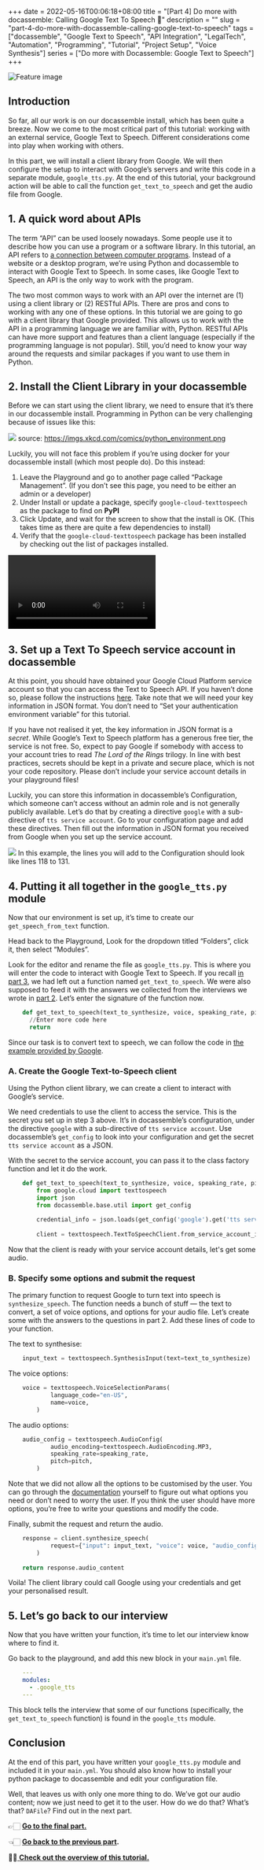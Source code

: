 +++ 
date = 2022-05-16T00:06:18+08:00
title = "[Part 4] Do more with docassemble: Calling Google Text To Speech 🎺"
description = ""
slug = "part-4-do-more-with-docassemble-calling-google-text-to-speech"
tags = ["docassemble", "Google Text to Speech", "API Integration", "LegalTech", "Automation", "Programming", "Tutorial", "Project Setup", "Voice Synthesis"]
series = ["Do more with Docassemble: Google Text to Speech"]
+++

![Feature image](https://raw.githubusercontent.com/houfu/lovelawrobots-content/master/2022/05/docassemble-googleTTS_pt4-1.png)

## Introduction

So far, all our work is on our docassemble install, which has been quite a breeze. Now we come to the most critical part of this tutorial: working with an external service, Google Text to Speech. Different considerations come into play when working with others.

In this part, we will install a client library from Google. We will then configure the setup to interact with Google’s servers and write this code in a separate module, `google_tts.py`. At the end of this tutorial, your background action will be able to call the function `get_text_to_speech` and get the audio file from Google. 

## 1\. A quick word about APIs

The term “API” can be used loosely nowadays. Some people use it to describe how you can use a program or a software library. In this tutorial, an API refers to [a connection between computer programs](https://en.wikipedia.org/wiki/API). Instead of a website or a desktop program, we’re using Python and docassemble to interact with Google Text to Speech. In some cases, like Google Text to Speech, an API is the only way to work with the program.

The two most common ways to work with an API over the internet are (1) using a client library or (2) RESTful APIs. There are pros and cons to working with any one of these options. In this tutorial we are going to go with a client library that Google provided. This allows us to work with the API in a programming language we are familiar with, Python. RESTful APIs can have more support and features than a client language (especially if the programming language is not popular). Still, you’d need to know your way around the requests and similar packages if you want to use them in Python.

## 2\. Install the Client Library in your docassemble

Before we can start using the client library, we need to ensure that it’s there in our docassemble install. Programming in Python can be very challenging because of issues like this:

![](https://imgs.xkcd.com/comics/python_environment.png)
source: https://imgs.xkcd.com/comics/python_environment.png

Luckily, you will not face this problem if you’re using docker for your docassemble install (which most people do). Do this instead:

  1. Leave the Playground and go to another page called “Package Management”. (If you don’t see this page, you need to be either an admin or a developer)
  2. Under Install or update a package, specify `google-cloud-texttospeech` as the package to find on **PyPI**
  3. Click Update, and wait for the screen to show that the install is OK. (This takes time as there are quite a few dependencies to install)
  4. Verify that the `google-cloud-texttospeech` package has been installed by checking out the list of packages installed.

<video controls>
<source src="https://res.cloudinary.com/lovelawrobots/video/upload/f_auto:video,q_auto/v1/blog-videos/lije9wjf4tkd13jqkx4h" type="video/mp4">
Your browser does not support the video tag.
</video>

## 3\. Set up a Text To Speech service account in docassemble

At this point, you should have obtained your Google Cloud Platform service account so that you can access the Text to Speech API. If you haven’t done so, please follow the instructions [here](https://cloud.google.com/text-to-speech/docs/before-you-begin). Take note that we will need your key information in JSON format. You don’t need to “Set your authentication environment variable” for this tutorial.

If you have not realised it yet, the key information in JSON format is a _secret_. While Google’s Text to Speech platform has a generous free tier, the service is not free. So, expect to pay Google if somebody with access to your account tries to read _The Lord of the Rings_ trilogy. In line with best practices, secrets should be kept in a private and secure place, which is not your code repository. Please don’t include your service account details in your playground files!

Luckily, you can store this information in docassemble’s Configuration, which someone can’t access without an admin role and is not generally publicly available. Let’s do that by creating a directive `google` with a sub-directive of `tts service account`. Go to your configuration page and add these directives. Then fill out the information in JSON format you received from Google when you set up the service account.

![](https://raw.githubusercontent.com/houfu/lovelawrobots-content/master/2022/05/Screenshot-from-2022-05-14-21-44-28-1.png)
In this example, the lines you will add to the Configuration should look like lines 118 to 131.

## 4\. Putting it all together in the `google_tts.py` module

Now that our environment is set up, it’s time to create our `get_speech_from_text` function.

Head back to the Playground, Look for the dropdown titled “Folders”, click it, then select “Modules”.

Look for the editor and rename the file as `google_tts.py`. This is where you will enter the code to interact with Google Text to Speech. If you recall [in part 3](part-3-do-more-with-docassemble-getting-work-done-in-a-background-action/#4-perform-the-background-action), we had left out a function named `get_text_to_speech`. We were also supposed to feed it with the answers we collected from the interviews we wrote in [part 2](part-2-do-more-with-docassemble-start-a-project-and-write-a-few-questions/). Let’s enter the signature of the function now.
    
```python    
    def get_text_to_speech(text_to_synthesize, voice, speaking_rate, pitch):
      //Enter more code here
      return
 ```   

Since our task is to convert text to speech, we can follow the code in [the example provided by Google](https://cloud.google.com/text-to-speech/docs/create-audio-text-client-libraries#create_audio_data).

### A. Create the Google Text-to-Speech client

Using the Python client library, we can create a client to interact with Google’s service.

We need credentials to use the client to access the service. This is the secret you set up in step 3 above. It’s in docassemble’s configuration, under the directive `google` with a sub-directive of `tts service account`. Use docassemble’s `get_config` to look into your configuration and get the secret `tts service account` as a JSON.

With the secret to the service account, you can pass it to the class factory function and let it do the work.
    
```python    
    def get_text_to_speech(text_to_synthesize, voice, speaking_rate, pitch):
        from google.cloud import texttospeech
        import json
        from docassemble.base.util import get_config
    
        credential_info = json.loads(get_config('google').get('tts service account'), strict=False)
    
        client = texttospeech.TextToSpeechClient.from_service_account_info(credential_info)
```    

Now that the client is ready with your service account details, let's get some audio.

### B. Specify some options and submit the request

The primary function to request Google to turn text into speech is `synthesize_speech`. The function needs a bunch of stuff — the text to convert, a set of voice options, and options for your audio file. Let’s create some with the answers to the questions in part 2. Add these lines of code to your function.

The text to synthesise:
    
``` python   
    input_text = texttospeech.SynthesisInput(text=text_to_synthesize)
```    

The voice options:
    
```python    
    voice = texttospeech.VoiceSelectionParams(
            language_code="en-US",
            name=voice,
        )
  ```

The audio options:
    
```python    
    audio_config = texttospeech.AudioConfig(
            audio_encoding=texttospeech.AudioEncoding.MP3,
            speaking_rate=speaking_rate,
            pitch=pitch,
        )
```    

Note that we did not allow all the options to be customised by the user. You can go through the [documentation](https://cloud.google.com/python/docs/reference/texttospeech/latest/google.cloud.texttospeech_v1.types) yourself to figure out what options you need or don’t need to worry the user. If you think the user should have more options, you’re free to write your questions and modify the code.

Finally, submit the request and return the audio.
    
```python    
    response = client.synthesize_speech(
            request={"input": input_text, "voice": voice, "audio_config": audio_config}
        )
    
    return response.audio_content
```    

Voila! The client library could call Google using your credentials and get your personalised result.

## 5\. Let’s go back to our interview

Now that you have written your function, it’s time to let our interview know where to find it.

Go back to the playground, and add this new block in your `main.yml` file.
    
```yaml    
    ---
    modules:
      - .google_tts
    ---
```    

This block tells the interview that some of our functions (specifically, the `get_text_to_speech` function) is found in the `google_tts` module.

## Conclusion

At the end of this part, you have written your `google_tts.py` module and included it in your `main.yml`. You should also know how to install your python package to docassemble and edit your configuration file.

Well, that leaves us with only one more thing to do. We’ve got our audio content; now we just need to get it to the user. How do we do that? What’s that? `DAFile`? Find out in the next part.

👉🏻 **[Go to the final part.](/posts/part-5-do-more-with-docassemble-provide-an-audio-file-for-your-user-to-download/)**

👈🏻 **[Go back to the previous part](/posts/part-3-do-more-with-docassemble-getting-work-done-in-a-background-action/).**

☝🏻[ **Check out the overview of this tutorial.**](/posts/part-1-do-more-with-docassemble-google-text-to-speech/#a-roadmap-of-this-tutorial)